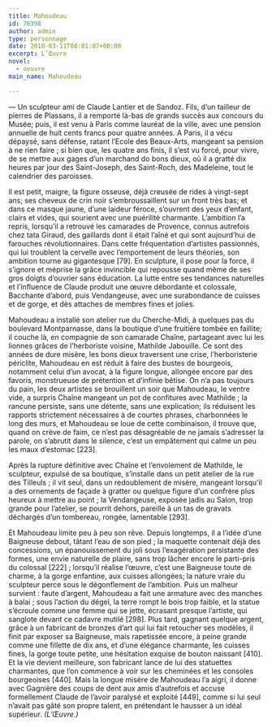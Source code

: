 ```yaml
---
title: Mahoudeau
id: 76398
author: admin
type: personnage
date: 2010-03-11T08:01:07+00:00
excerpt: L’Œuvre
novel:
  - oeuvre
main_name: Mahoudeau

---
```

— Un sculpteur ami de Claude Lantier et de Sandoz. Fils, d’un tailleur de pierres de Plassans, il a remporté là-bas de grands succès aux concours du Musée; puis, il est venu à Paris comme lauréat de la ville, avec une pension annuelle de huit cents francs pour quatre années. A Paris, il a vécu dépaysé, sans défense, ratant l’Ecole des Beaux-Arts, mangeant sa pension à ne rien faire ; si bien que, les quatre ans finis, il s’est vu forcé, pour vivre, de se mettre aux gages d’un marchand do bons dieux, où il a gratté dix heures par jour des Saint-Joseph, des Saint-Roch, des Madeleine, tout le calendrier des paroisses.

Il est petit, maigre, la figure osseuse, déjà creusée de rides à vingt-sept ans; ses cheveux de crin noir s’embroussaillent sur un front très bas; et dans ce masque jaune, d’une laideur féroce, s’ouvrent des yeux d’enfant, clairs et vides, qui sourient avec une puérilité charmante. L’ambition l’a repris, lorsqu’il a retrouvé les camarades de Provence, connus autrefois chez tata Giraud, des gaillards dont il était l’aîné et qui sont aujourd’hui de farouches révolutionnaires. Dans cette fréquentation d’artistes passionnés, qui lui troublent la cervelle avec l’emportement de leurs théories, son ambition tourne au gigantesque [79]. En sculpture, il pose pour la force, il s’ignore et méprise la grâce invincible qui repousse quand même de ses gros doigts d’ouvrier sans éducation. La lutte entre ses tendances naturelles et l’influence de Claude produit une œuvre débordante et colossale, Bacchante d’abord, puis Vendangeuse, avec une surabondance de cuisses et de gorge, et dès attaches de membres fines et jolies.

Mahoudeau a installé son atelier rue du Cherche-Midi, à quelques pas du boulevard Montparnasse, dans la boutique d’une fruitière tombée en faillite; il couche là, en compagnie de son camarade Chaîne, partageant avec lui les lionnes grâces de l’herboriste voisine, Mathilde Jabouille. Ce sont des années de dure misère, les bons dieux traversent une crise, l’herboristerie périclite, Mahoudeau en est réduit à faire des bustes de bourgeois, notamment celui d’un avocat, à la figure longue, allongée encore par des favoris, monstrueuse de prétention et d’infinie bêtise. On n’a pas toujours du pain, les deux artistes se brouillent un soir que Mahoudeau, le ventre vide, a surpris Chaîne mangeant un pot de confitures avec Mathilde ; la rancune persiste, sans une détente, sans une explication; ils réduisent les rapports strictement nécessaires à de courtes phrases, charbonnées le long des murs, et Mahoudeau se loue de cette combinaison, il trouve que, quand on crève de faim, ce n’est pas désagréable de ne jamais s’adresser la parole, on s’abrutit dans le silence, c’est un empâtement qui calme un peu les maux d’estomac [223].

Après la rupture définitive avec Chaîne et l’envolement de Mathilde, le sculpteur, expulsé de sa boutique, s’installe dans un petit atelier de la rue des Tilleuls ; il vit seul, dans un redoublement de misère, mangeant lorsqu’il a des ornements de façade à gratter ou quelque figure d’un confrère plus heureux à mettre au point ; la Vendangeuse, exposée jadis au Salon, trop grande pour l’atelier, se pourrit dehors, pareille à un tas de gravats déchargés d’un tombereau, rongée, lamentable [293].

Et Mahoudeau limite peu à peu son rêve. Depuis longtemps, il a l’idée d’une Baigneuse debout, tâtant l’eau de son pied ; la maquette contenait déjà des concessions, un épanouissement du joli sous l’exagération persistante des formes, une envie naturelle de plaire, sans trop lâcher encore le parti-pris du colossal [222] ; lorsqu’il réalise l’œuvre, c’est une Baigneuse toute de charme, à la gorge enfantine, aux cuisses allongées; la nature vraie du sculpteur perce sous le dégonflement de l’ambition. Puis un malheur survient : faute d’argent, Mahoudeau a fait une armature avec des manches à balai ; sous l’action du dégel, la terre rompt le bois trop faible, et la statue s’écroule comme une femme qui se jette, écrasant presque l’artiste, qui sanglote devant ce cadavre mutilé [298]. Plus tard, gagnant quelque argent, grâce à un fabricant de bronzes d’art qui lui fait retoucher ses modèles, il finit par exposer sa Baigneuse, mais rapetissée encore, à peine grande comme une fillette de dix ans, et d’une élégance charmante, les cuisses fines, la gorge toute petite, une hésitation exquise de bouton naissant [410]. Et la vie devient meilleure, son fabricant lance de lui des statuettes charmantes, que l’on commence à voir sur les cheminées et les consoles bourgeoises [440]. Mais la longue misère de Mahoudeau l’a aigri, il donne avec Gagnière des coups de dent aux amis d’autrefois et accuse formellement Claude de l’avoir paralysé et exploité [449], comme si lui seul n’avait pas gâté son propre talent, en prétendant le hausser à un idéal supérieur. _(L’Œuvre.)_
